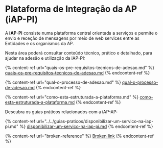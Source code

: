 # Plataforma de Integração da AP (iAP-PI)

A **iAP-PI** consiste numa plataforma central orientada a serviços e permite o envio e receção de mensagens por meio de web services entre as Entidades e os organismos da AP.

Nesta área poderá consultar conteúdo técnico, prático e detalhado, para ajudar na adesão e utilização da iAP-PI:

{% content-ref url="quais-os-pre-requisitos-tecnicos-de-adesao.md" %}
[quais-os-pre-requisitos-tecnicos-de-adesao.md](quais-os-pre-requisitos-tecnicos-de-adesao.md)
{% endcontent-ref %}

{% content-ref url="qual-o-processo-de-adesao.md" %}
[qual-o-processo-de-adesao.md](qual-o-processo-de-adesao.md)
{% endcontent-ref %}

{% content-ref url="como-esta-estruturada-a-plataforma.md" %}
[como-esta-estruturada-a-plataforma.md](como-esta-estruturada-a-plataforma.md)
{% endcontent-ref %}

Descubra os guias práticos relacionados com a iAP-AP:

{% content-ref url="../../guias-praticos/disponibilizar-um-servico-na-iap-pi.md" %}
[disponibilizar-um-servico-na-iap-pi.md](../../guias-praticos/disponibilizar-um-servico-na-iap-pi.md)
{% endcontent-ref %}

{% content-ref url="broken-reference" %}
[Broken link](broken-reference)
{% endcontent-ref %}
